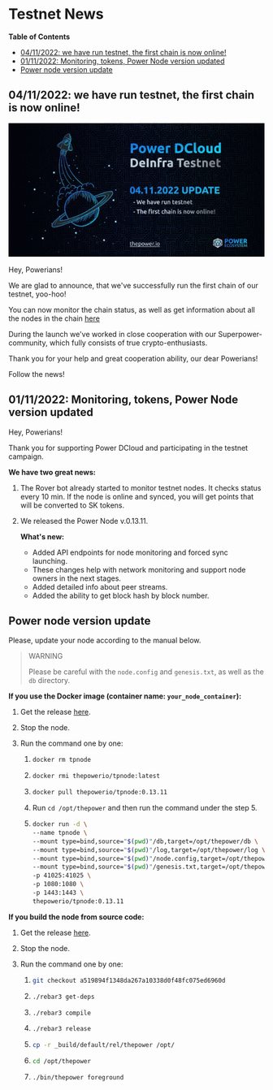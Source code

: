 # Testnet News

<!-- START doctoc generated TOC please keep comment here to allow auto update -->
<!-- DON'T EDIT THIS SECTION, INSTEAD RE-RUN doctoc TO UPDATE -->
**Table of Contents**


- [04/11/2022: we have run testnet, the first chain is now online!](#04112022-we-have-run-testnet-the-first-chain-is-now-online)
- [01/11/2022: Monitoring, tokens, Power Node version updated](#01112022-monitoring-tokens-power-node-version-updated)
- [Power node version update](#power-node-version-update)

<!-- END doctoc generated TOC please keep comment here to allow auto update -->


## 04/11/2022: we have run testnet, the first chain is now online!

![pic](resources/pic2.jpg)

Hey, Powerians!

We are glad to announce, that we've successfully run the first chain of our testnet, yoo-hoo!

You can now monitor the chain status, as well as get information about all the nodes in the chain [here](https://zabbix.thepower.io/zabbix.php?action=dashboard.view)

During the launch we've worked in close cooperation with our Superpower-community, which fully consists of true crypto-enthusiasts.

Thank you for your help and great cooperation ability, our dear Powerians!

Follow the news!

## 01/11/2022: Monitoring, tokens, Power Node version updated

Hey, Powerians!

Thank you for supporting Power DCloud and participating in the testnet campaign.

**We have two great news:**

1. The Rover bot already started to monitor testnet nodes. It checks status every 10 min. If the node is online and synced, you will get points that will be converted to SK tokens.

2. We released the Power Node v.0.13.11.

   **What's new:**
      - Added API endpoints for node monitoring and forced sync launching.
      - These changes help with network monitoring and support node owners in the next stages.
      - Added detailed info about peer streams.
      - Added the ability to get block hash by block number.

## Power node version update

Please, update your node according to the manual below.

> WARNING
> 
> Please be careful with the `node.config` and `genesis.txt`, as well as the `db` directory.


**If you use the Docker image (container name: `your_node_container`):**

1. Get the release [here](https://hub.docker.com/r/thepowerio/tpnode).
2. Stop the node.
3. Run the command one by one:

    1. ```bash
       docker rm tpnode
       ``` 
       
    2. ```bash
       docker rmi thepowerio/tpnode:latest
       ```
       
    3. ```bash
       docker pull thepowerio/tpnode:0.13.11
       ```
    
    4. Run `cd /opt/thepower` and then run the command under the step 5.
       
    5. ```bash
       docker run -d \
       --name tpnode \
       --mount type=bind,source="$(pwd)"/db,target=/opt/thepower/db \
       --mount type=bind,source="$(pwd)"/log,target=/opt/thepower/log \
       --mount type=bind,source="$(pwd)"/node.config,target=/opt/thepower/node.config \
       --mount type=bind,source="$(pwd)"/genesis.txt,target=/opt/thepower/genesis.txt \
       -p 41025:41025 \
       -p 1080:1080 \
       -p 1443:1443 \
       thepowerio/tpnode:0.13.11
       ```

**If you build the node from source code:**

1. Get the release [here](https://github.com/thepower/tpnode/releases/tag/v0.13.11).
2. Stop the node.
3. Run the command one by one:

    1. ```bash
       git checkout a519894f1348da267a10338d0f48fc075ed6960d
       ```
       
    2. ```bash
       ./rebar3 get-deps
       ```
       
    3. ```bash
       ./rebar3 compile
       ```
       
    4. ```bash
       ./rebar3 release
       ```
       
    5. ```bash
       cp -r _build/default/rel/thepower /opt/
       ```
       
    6. ```bash
       cd /opt/thepower
       ```
       
    7. ```bash
       ./bin/thepower foreground
       ```
